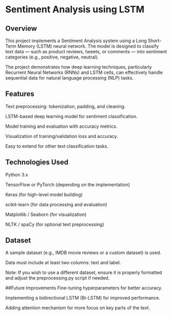 # Sentiment Analysis using LSTM

## Overview

This project implements a Sentiment Analysis system using a Long Short-Term Memory (LSTM) neural network.
The model is designed to classify text data — such as product reviews, tweets, or comments — into sentiment categories (e.g., positive, negative, neutral).

The project demonstrates how deep learning techniques, particularly Recurrent Neural Networks (RNNs) and LSTM cells, can effectively handle sequential data for natural language processing (NLP) tasks.

## Features
Text preprocessing: tokenization, padding, and cleaning.

LSTM-based deep learning model for sentiment classification.

Model training and evaluation with accuracy metrics.

Visualization of training/validation loss and accuracy.

Easy to extend for other text classification tasks.

## Technologies Used
Python 3.x

TensorFlow or PyTorch (depending on the implementation)

Keras (for high-level model building)

scikit-learn (for data processing and evaluation)

Matplotlib / Seaborn (for visualization)

NLTK / spaCy (for optional text preprocessing)


## Dataset
A sample dataset (e.g., IMDB movie reviews or a custom dataset) is used.

Data must include at least two columns: text and label.

Note: If you wish to use a different dataset, ensure it is properly formatted and adjust the preprocessing.py script if needed.




##Future Improvements
Fine-tuning hyperparameters for better accuracy.

Implementing a bidirectional LSTM (Bi-LSTM) for improved performance.

Adding attention mechanism for more focus on key parts of the text.


